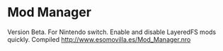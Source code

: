 # Mod Manager
Version Beta.
For Nintendo switch.
Enable and disable LayeredFS mods quickly.
Compiled http://www.esomovilla.es/Mod_Manager.nro
